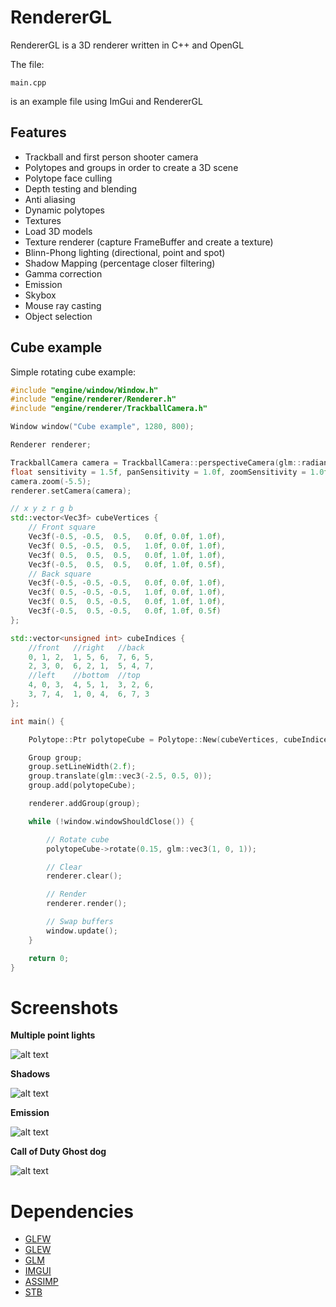 # RendererGL

RendererGL is a 3D renderer written in C++ and OpenGL

The file:

```
main.cpp
```

is an example file using ImGui and RendererGL

## Features

* Trackball and first person shooter camera
* Polytopes and groups in order to create a 3D scene
* Polytope face culling
* Depth testing and blending
* Anti aliasing
* Dynamic polytopes
* Textures
* Load 3D models
* Texture renderer (capture FrameBuffer and create a texture)
* Blinn-Phong lighting (directional, point and spot)
* Shadow Mapping (percentage closer filtering)
* Gamma correction
* Emission
* Skybox
* Mouse ray casting
* Object selection

## Cube example

Simple rotating cube example:

```cpp
#include "engine/window/Window.h"
#include "engine/renderer/Renderer.h"
#include "engine/renderer/TrackballCamera.h"

Window window("Cube example", 1280, 800);

Renderer renderer;

TrackballCamera camera = TrackballCamera::perspectiveCamera(glm::radians(45.0f), window.getWidth() / window.getHeight(), 0.1, 1000);
float sensitivity = 1.5f, panSensitivity = 1.0f, zoomSensitivity = 1.0f;
camera.zoom(-5.5);
renderer.setCamera(camera);

// x y z r g b
std::vector<Vec3f> cubeVertices {
    // Front square
    Vec3f(-0.5, -0.5,  0.5,   0.0f, 0.0f, 1.0f),
    Vec3f( 0.5, -0.5,  0.5,   1.0f, 0.0f, 1.0f),
    Vec3f( 0.5,  0.5,  0.5,   0.0f, 1.0f, 1.0f),
    Vec3f(-0.5,  0.5,  0.5,   0.0f, 1.0f, 0.5f),
    // Back square
    Vec3f(-0.5, -0.5, -0.5,   0.0f, 0.0f, 1.0f),
    Vec3f( 0.5, -0.5, -0.5,   1.0f, 0.0f, 1.0f),
    Vec3f( 0.5,  0.5, -0.5,   0.0f, 1.0f, 1.0f),
    Vec3f(-0.5,  0.5, -0.5,   0.0f, 1.0f, 0.5f)
};

std::vector<unsigned int> cubeIndices {
    //front   //right   //back
    0, 1, 2,  1, 5, 6,  7, 6, 5,
    2, 3, 0,  6, 2, 1,  5, 4, 7,
    //left    //bottom  //top
    4, 0, 3,  4, 5, 1,  3, 2, 6,
    3, 7, 4,  1, 0, 4,  6, 7, 3 
};

int main() {

    Polytope::Ptr polytopeCube = Polytope::New(cubeVertices, cubeIndices);

    Group group;
    group.setLineWidth(2.f);
    group.translate(glm::vec3(-2.5, 0.5, 0));
    group.add(polytopeCube);

    renderer.addGroup(group);

    while (!window.windowShouldClose()) {

        // Rotate cube
        polytopeCube->rotate(0.15, glm::vec3(1, 0, 1));

        // Clear
        renderer.clear();

        // Render
        renderer.render();

        // Swap buffers
        window.update();
    }

    return 0;
}
```

# Screenshots

**Multiple point lights**

![alt text](https://github.com/MorcilloSanz/RendererGL/blob/main/img/lighting.png)

**Shadows**

![alt text](https://github.com/MorcilloSanz/RendererGL/blob/main/img/shadows.png)

**Emission**

![alt text](https://github.com/MorcilloSanz/RendererGL/blob/main/img/emission.png)

**Call of Duty Ghost dog**

![alt text](https://github.com/MorcilloSanz/RendererGL/blob/main/img/2.png)

# Dependencies

* [GLFW](https://github.com/glfw/glfw)
* [GLEW](https://github.com/nigels-com/glew)
* [GLM](https://github.com/g-truc/glm)
* [IMGUI](https://github.com/ocornut/imgui)
* [ASSIMP](https://github.com/assimp/assimp)
* [STB](https://github.com/nothings/stb)